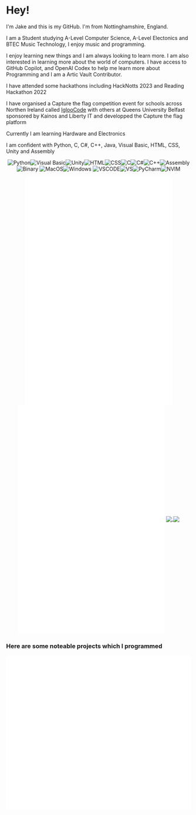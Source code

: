 
# Hey!
I'm Jake and this is my GitHub. I'm from Nottinghamshire, England.

I am a Student studying A-Level Computer Science, A-Level Electonics and BTEC Music Technology, I enjoy music and programming.

I enjoy learning new things and I am always looking to learn more. I am also interested in learning more about the world of computers. I have access to GitHub Copilot, and OpenAI Codex to help me learn more about Programming and I am a Artic Vault Contributor.

I have attended some hackathons including HackNotts 2023 and Reading Hackathon 2022

I have organised a Capture the flag competition event for schools across Northen Ireland called [IglooCode](https://iglooco.de) with others at Queens University Belfast sponsored by Kainos and Liberty IT and developped the Capture the flag platform

Currently I am learning Hardware and Electronics

I am confident with Python, C, C#, C++, Java, Visual Basic, HTML, CSS, Unity and Assembly


<div align="center">

![Python](https://img.shields.io/badge/Python-3776AB?style=for-the-badge&logo=python&logoColor=white)![Visual Basic](https://img.shields.io/badge/VB.NET-5C2D91?style=for-the-badge&logo=visualstudio)![Unity](https://img.shields.io/badge/Unity-100000?style=for-the-badge&logo=unity&logoColor=white)![HTML](https://img.shields.io/badge/HTML5-E34F26?style=for-the-badge&logo=html5&logoColor=white)![CSS](https://img.shields.io/badge/CSS3-1572B6?style=for-the-badge&logo=css3&logoColor=white)![C](https://img.shields.io/badge/C-00599C?style=for-the-badge&logo=c&logoColor=white)![C#](https://img.shields.io/badge/c%23-%23239120.svg?style=for-the-badge&logo=c-sharp&logoColor=white)![C++](https://img.shields.io/badge/C%2B%2B-00599C?style=for-the-badge&logo=c%2B%2B&logoColor=white)![Assembly](https://img.shields.io/badge/Assembly-0095D5?style=for-the-badge&logoColor=white)![Binary](https://img.shields.io/badge/Binary-0095D5?style=for-the-badge&logoColor=white)
![MacOS](https://img.shields.io/badge/mac%20os-000000?style=for-the-badge&logo=apple&logoColor=white)![Windows](https://img.shields.io/badge/Windows-0078D6?style=for-the-badge&logo=windows&logoColor=white)
![VSCODE](https://img.shields.io/badge/Visual_Studio_Code-0078D4?style=for-the-badge&logo=visual%20studio%20code&logoColor=white)![VS](https://img.shields.io/badge/Visual_Studio-5C2D91?style=for-the-badge&logo=visual%20studio&logoColor=white)![PyCharm](https://img.shields.io/badge/pycharm-143?style=for-the-badge&logo=pycharm&logoColor=black&color=black&labelColor=green)![NVIM](https://img.shields.io/badge/NeoVim-%2357A143.svg?&style=for-the-badge&logo=neovim&logoColor=white)
</div>

<div align="center">
	<img align="center" src="/github-metrics.svg" width=400>
	<img align="center" src="/github-metrics-2.svg" width=400>
	<a href="https://github.com/JakeyGilly/">
	  <img align="center" src="https://github-readme-stats.vercel.app/api?username=JakeyGilly&show_icons=true&theme=dark&title_color=green&count_private=true&size=" width=400/>
	</a>
	<a href="https://github.com/JakeyGilly/">
	  <img align="center" src="https://github-readme-streak-stats.herokuapp.com?user=JakeyGilly&theme=dark&date_format=j%20M%5B%20Y%5D" width=400/>
	</a>
</div>

### Here are some noteable projects which I programmed
<div align="center">
	<a src="https://github.com/JakeyGilly?tab=repositories"><img align="center" src="/repo.svg"></a>
</div>
